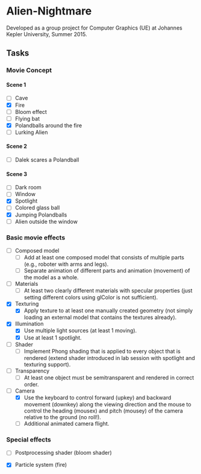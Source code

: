 # Alien-Nightmare

Developed as a group project for Computer Graphics (UE) at Johannes Kepler University, Summer 2015.

## Tasks

### Movie Concept

#### Scene 1
- [ ] Cave
- [x] Fire
- [ ] Bloom effect
- [ ] Flying bat
- [x] Polandballs around the fire
- [ ] Lurking Alien

#### Scene 2
- [ ] Dalek scares a Polandball

#### Scene 3
- [ ] Dark room
- [ ] Window
- [x] Spotlight
- [ ] Colored glass ball
- [x] Jumping Polandballs
- [ ] Alien outside the window

### Basic movie effects

- [ ] Composed model 
	- [ ] Add at least one composed model that consists of multiple parts (e.g., roboter with arms 
and legs). 
	- [ ] Separate animation of different parts and animation (movement) of the model as a whole. 
- [ ] Materials 
	- [ ] At least two clearly different materials with specular properties (just setting different 
colors using glColor is not sufficient). 
- [x] Texturing 
	- [x] Apply texture to at least one manually created geometry (not simply loading an external 
model that contains the textures already). 
- [x] Illumination 
	- [x] Use multiple light sources (at least 1 moving). 
	- [x] Use at least 1 spot­light. 
- [ ] Shader 
	- [ ] Implement Phong shading that is applied to every object that is rendered (extend shader 
introduced in lab session with spot­light and texturing support). 
- [ ] Transparency 
	- [ ] At least one object must be semi­transparent and rendered in correct order. 
- [ ] Camera 
	- [x] Use the keyboard to control forward (up­key) and backward movement (down­key) along 
the viewing direction and the mouse to control the heading (mouse­x) and pitch 
(mouse­y) of the camera relative to the ground (no roll!). 
	- [ ] Additional animated camera flight.

### Special effects
- [ ] Postprocessing shader (bloom shader)
- [x] Particle system (fire)

